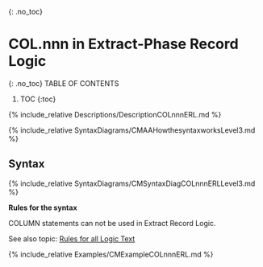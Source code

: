 {: .no_toc}
# COL.nnn in Extract-Phase Record Logic

{: .no_toc}
TABLE OF CONTENTS 
1. TOC
{:toc}  


{% include_relative Descriptions/DescriptionCOLnnnERL.md %} 

{% include_relative SyntaxDiagrams/CMAAHowthesyntaxworksLevel3.md %} 

## Syntax 

{% include_relative SyntaxDiagrams/CMSyntaxDiagCOLnnnERLLevel3.md %} 

**Rules for the syntax**

COLUMN statements can not be used in Extract Record Logic.

See also topic: [Rules for all Logic Text](../../Workbench/RulesforallLogicText.md) 

{% include_relative Examples/CMExampleCOLnnnERL.md %} 
